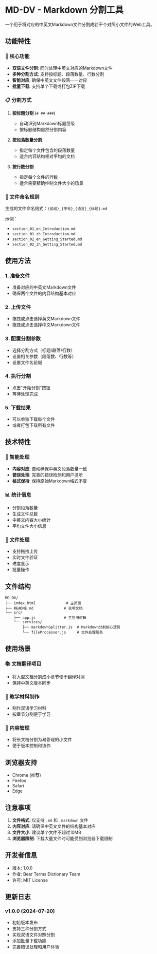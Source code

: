 # MD-DV - Markdown 分割工具

一个用于将对应的中英文Markdown文件分割成若干个对照小文件的Web工具。

## 功能特性

### 🔧 核心功能
- **双语文件分割**: 同时处理中英文对应的Markdown文件
- **多种分割方式**: 支持按标题、段落数量、行数分割
- **智能对应**: 确保中英文文件段落一一对应
- **批量下载**: 支持单个下载或打包ZIP下载

### 📋 分割方式

1. **按标题分割** (`# ## ###`)
   - 自动识别Markdown标题层级
   - 按标题结构自然分割内容

2. **按段落数量分割**
   - 指定每个文件包含的段落数量
   - 适合内容结构相对平均的文档

3. **按行数分割**
   - 指定每个文件的行数
   - 适合需要精确控制文件大小的场景

### 📁 文件命名规则

生成的文件命名格式：`{前缀}_{序号}_{语言}_{标题}.md`

示例：
- `section_01_en_Introduction.md`
- `section_01_zh_Introduction.md`
- `section_02_en_Getting_Started.md`
- `section_02_zh_Getting_Started.md`

## 使用方法

### 1. 准备文件
- 准备对应的中英文Markdown文件
- 确保两个文件的内容结构基本对应

### 2. 上传文件
- 拖拽或点击选择英文Markdown文件
- 拖拽或点击选择中文Markdown文件

### 3. 配置分割参数
- 选择分割方式（标题/段落/行数）
- 设置相关参数（段落数、行数等）
- 设置文件名前缀

### 4. 执行分割
- 点击"开始分割"按钮
- 等待处理完成

### 5. 下载结果
- 可以单独下载每个文件
- 或者打包下载所有文件

## 技术特性

### 🎯 智能处理
- **内容对应**: 自动确保中英文段落数量一致
- **错误处理**: 完善的错误检测和用户提示
- **格式保持**: 保持原始Markdown格式不变

### 📊 统计信息
- 分割段落数量
- 生成文件总数
- 中英文内容大小统计
- 平均文件大小信息

### 🔄 文件处理
- 支持拖拽上传
- 实时文件验证
- 进度显示
- 批量操作

## 文件结构

```
MD-DV/
├── index.html              # 主页面
├── README.md              # 说明文档
└── src/
    ├── app.js             # 主应用逻辑
    └── services/
        ├── markdownSplitter.js  # Markdown分割核心逻辑
        └── fileProcessor.js     # 文件处理服务
```

## 使用场景

### 📚 文档翻译项目
- 将大型文档分割成小章节便于翻译对照
- 保持中英文版本同步

### 📖 教学材料制作
- 制作双语学习材料
- 按章节分割便于学习

### 📝 内容管理
- 将长文档分割为易管理的小文件
- 便于版本控制和协作

## 浏览器支持

- Chrome (推荐)
- Firefox
- Safari
- Edge

## 注意事项

1. **文件格式**: 仅支持 `.md` 和 `.markdown` 文件
2. **内容对应**: 请确保中英文文件的结构基本对应
3. **文件大小**: 建议单个文件不超过10MB
4. **浏览器限制**: 下载大量文件时可能受到浏览器下载限制

## 开发者信息

- 版本: 1.0.0
- 作者: Beer Terms Dictionary Team
- 许可: MIT License

## 更新日志

### v1.0.0 (2024-07-20)
- 初始版本发布
- 支持三种分割方式
- 实现双语文件对照分割
- 添加批量下载功能
- 完善错误处理和用户体验